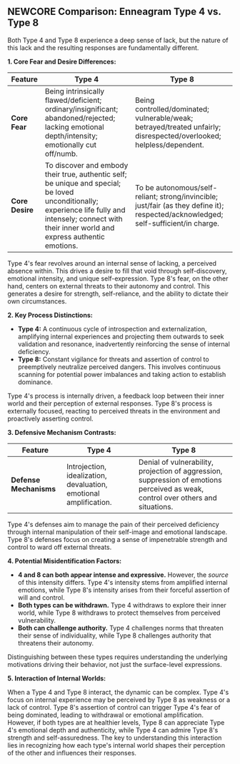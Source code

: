 ## NEWCORE Comparison: Enneagram Type 4 vs. Type 8

Both Type 4 and Type 8 experience a deep sense of lack, but the nature of this lack and the resulting responses are fundamentally different.

**1. Core Fear and Desire Differences:**

| Feature | Type 4 | Type 8 |
|---|---|---|
| **Core Fear** | Being intrinsically flawed/deficient; ordinary/insignificant; abandoned/rejected; lacking emotional depth/intensity; emotionally cut off/numb. | Being controlled/dominated; vulnerable/weak; betrayed/treated unfairly; disrespected/overlooked; helpless/dependent. |
| **Core Desire** | To discover and embody their true, authentic self; be unique and special; be loved unconditionally; experience life fully and intensely; connect with their inner world and express authentic emotions. | To be autonomous/self-reliant; strong/invincible; just/fair (as they define it); respected/acknowledged; self-sufficient/in charge. |

Type 4's fear revolves around an internal sense of lacking, a perceived absence within.  This drives a desire to fill that void through self-discovery, emotional intensity, and unique self-expression. Type 8's fear, on the other hand, centers on external threats to their autonomy and control.  This generates a desire for strength, self-reliance, and the ability to dictate their own circumstances.

**2. Key Process Distinctions:**

* **Type 4:** A continuous cycle of introspection and externalization, amplifying internal experiences and projecting them outwards to seek validation and resonance, inadvertently reinforcing the sense of internal deficiency.
* **Type 8:** Constant vigilance for threats and assertion of control to preemptively neutralize perceived dangers. This involves continuous scanning for potential power imbalances and taking action to establish dominance.

Type 4's process is internally driven, a feedback loop between their inner world and their perception of external responses. Type 8's process is externally focused, reacting to perceived threats in the environment and proactively asserting control.

**3. Defensive Mechanism Contrasts:**

| Feature | Type 4 | Type 8 |
|---|---|---|
| **Defense Mechanisms** | Introjection, idealization, devaluation, emotional amplification. | Denial of vulnerability, projection of aggression, suppression of emotions perceived as weak, control over others and situations. |

Type 4's defenses aim to manage the pain of their perceived deficiency through internal manipulation of their self-image and emotional landscape.  Type 8's defenses focus on creating a sense of impenetrable strength and control to ward off external threats.

**4. Potential Misidentification Factors:**

* **4 and 8 can both appear intense and expressive.** However, the *source* of this intensity differs. Type 4's intensity stems from amplified internal emotions, while Type 8's intensity arises from their forceful assertion of will and control.
* **Both types can be withdrawn.**  Type 4 withdraws to explore their inner world, while Type 8 withdraws to protect themselves from perceived vulnerability.
* **Both can challenge authority.** Type 4 challenges norms that threaten their sense of individuality, while Type 8 challenges authority that threatens their autonomy.

Distinguishing between these types requires understanding the underlying motivations driving their behavior, not just the surface-level expressions.

**5. Interaction of Internal Worlds:**

When a Type 4 and Type 8 interact, the dynamic can be complex.  Type 4's focus on internal experience may be perceived by Type 8 as weakness or a lack of control.  Type 8's assertion of control can trigger Type 4's fear of being dominated, leading to withdrawal or emotional amplification.  However, if both types are at healthier levels, Type 8 can appreciate Type 4's emotional depth and authenticity, while Type 4 can admire Type 8's strength and self-assuredness.  The key to understanding this interaction lies in recognizing how each type's internal world shapes their perception of the other and influences their responses.

